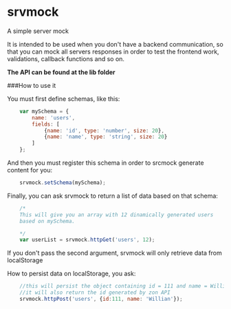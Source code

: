 srvmock
=======

A simple server mock

It is intended to be used when you don't have a backend communication, so that you can mock all servers responses in order to test the frontend work, validations, callback functions and so on.

**The API can be found at the lib folder**

###How to use it

You must first define schemas, like this:

```javascript
	var mySchema = {
		name: 'users',
		fields: [
			{name: 'id', type: 'number', size: 20},
			{name: 'name', type: 'string', size: 20}
		]
	};
```

And then you must register this schema in order to srcmock generate content for you:

```javascript
	srvmock.setSchema(mySchema);
```

Finally, you can ask srvmock to return a list of data based on that schema:


```javascript
	/*
	This will give you an array with 12 dinamically generated users
	based on mySchema.

	*/
	var userList = srvmock.httpGet('users', 12);
```


If you don't pass the second argument, srvmock will only retrieve data from localStorage

How to persist data on localStorage, you ask:

```javascript
	//this will persist the object containing id = 111 and name = Willian
	//it will also return the id generated by zon API
	srvmock.httpPost('users', {id:111, name: 'Willian'});
```